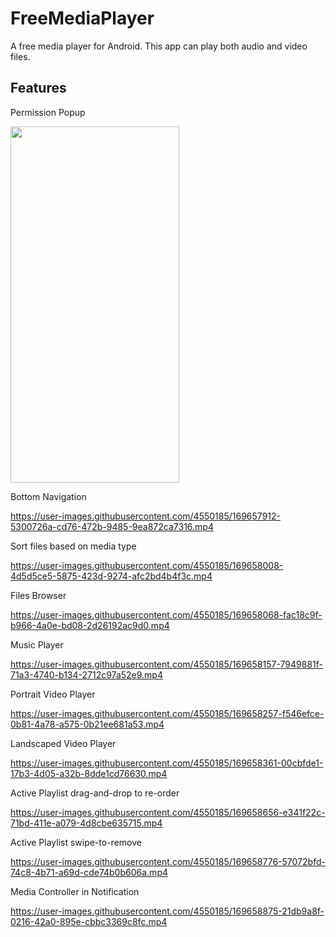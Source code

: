 # FreeMediaPlayer

A free media player for Android. This app can play both audio and video files.

## Features

Permission Popup

<img src="https://user-images.githubusercontent.com/4550185/169656765-d1cb973d-c3a1-4583-af3a-c922fd5f4669.png" width="270" height="570">

Bottom Navigation

https://user-images.githubusercontent.com/4550185/169657912-5300726a-cd76-472b-9485-9ea872ca7316.mp4

Sort files based on media type

https://user-images.githubusercontent.com/4550185/169658008-4d5d5ce5-5875-423d-9274-afc2bd4b4f3c.mp4

Files Browser

https://user-images.githubusercontent.com/4550185/169658068-fac18c9f-b966-4a0e-bd08-2d26192ac9d0.mp4

Music Player

https://user-images.githubusercontent.com/4550185/169658157-7949881f-71a3-4740-b134-2712c97a52e9.mp4

Portrait Video Player

https://user-images.githubusercontent.com/4550185/169658257-f546efce-0b81-4a78-a575-0b21ee681a53.mp4

Landscaped Video Player

https://user-images.githubusercontent.com/4550185/169658361-00cbfde1-17b3-4d05-a32b-8dde1cd76630.mp4

Active Playlist drag-and-drop to re-order

https://user-images.githubusercontent.com/4550185/169658656-e341f22c-71bd-411e-a079-4d8cbe635715.mp4

Active Playlist swipe-to-remove

https://user-images.githubusercontent.com/4550185/169658776-57072bfd-74c8-4b71-a69d-cde74b0b606a.mp4

Media Controller in Notification

https://user-images.githubusercontent.com/4550185/169658875-21db9a8f-0216-42a0-895e-cbbc3369c8fc.mp4

